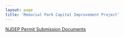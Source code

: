```yaml
---
layout: page
title: 'Memorial Park Capital Improvement Project'
---
```


[NJDEP Permit Submission Documents](./njdep-permit-submission/)
